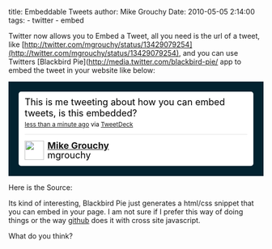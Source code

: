 title: Embeddable Tweets
author: Mike Grouchy
Date: 2010-05-05 2:14:00
tags:
    - twitter
    - embed

Twitter now allows you to Embed a Tweet, all you need is the url of a tweet, like
[http://twitter.com/mgrouchy/status/13429079254](http://twitter.com/mgrouchy/status/13429079254),
and you can use Twitters [Blackbird Pie](http://media.twitter.com/blackbird-pie/
app to embed the tweet in your website like below:

<!-- http://twitter.com/mgrouchy/status/13429079254 --> <style type='text/css'>.bbpBox{background:url(http://s.twimg.com/a/1271891196/images/themes/theme15/bg.png) #022330;padding:20px;}p.bbpTweet{background:#fff;padding:10px 12px 10px 12px;margin:0;min-height:48px;color:#000;font-size:18px !important;line-height:22px;-moz-border-radius:5px;-webkit-border-radius:5px}p.bbpTweet span.metadata{display:block;width:100%;clear:both;margin-top:8px;padding-top:12px;height:40px;border-top:1px solid #fff;border-top:1px solid #e6e6e6}p.bbpTweet span.metadata span.author{line-height:19px}p.bbpTweet span.metadata span.author img{float:left;margin:0 7px 0 0px;width:38px;height:38px}p.bbpTweet a:hover{text-decoration:underline}p.bbpTweet span.timestamp{font-size:12px;display:block}</style> <div class='bbpBox'><p class='bbpTweet'>This is me tweeting about how you can embed tweets, is this embedded?<span class='timestamp'><a title='Wed May 05 14:23:55 +0000 2010' href='http://twitter.com/mgrouchy/status/13429079254'>less than a minute ago</a> via <a href="http://www.tweetdeck.com" rel="nofollow">TweetDeck</a></span><span class='metadata'><span class='author'><a href='http://twitter.com/mgrouchy'><img src='http://a3.twimg.com/profile_images/817183015/swix-hipster_normal.JPG' /></a><strong><a href='http://twitter.com/mgrouchy'>Mike Grouchy</a></strong><br/>mgrouchy</span></span></p></div> <!-- end of tweet -->

Here is the Source:

<script src="http://gist.github.com/390841.js"></script>

Its kind of interesting, Blackbird Pie just generates a html/css snippet that you
 can embed in your page. I am not sure if I prefer this way of doing things or the
 way [github](http://github.com) does it with cross site javascript.

What do you think?


